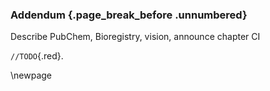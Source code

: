 ### Addendum {.page_break_before .unnumbered}

Describe PubChem, Bioregistry, vision, announce chapter CI

`//TODO`{.red}.

\newpage
